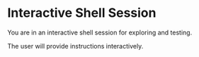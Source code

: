 # Interactive Shell Session

You are in an interactive shell session for exploring and testing.

The user will provide instructions interactively.
